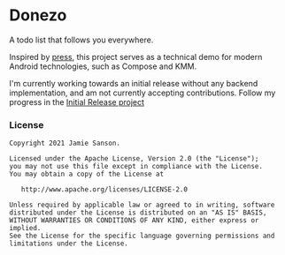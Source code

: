 # Donezo
A todo list that follows you everywhere.

Inspired by [press](https://github.com/saket/press), this project serves as a technical demo for modern Android technologies, such as Compose and KMM.

I'm currently working towards an initial release without any backend implementation, and am not currently accepting contributions. Follow my progress in the [Initial Release project](https://github.com/jamiesanson/donezo/projects/1)


### License
```
Copyright 2021 Jamie Sanson.

Licensed under the Apache License, Version 2.0 (the "License");
you may not use this file except in compliance with the License.
You may obtain a copy of the License at

   http://www.apache.org/licenses/LICENSE-2.0

Unless required by applicable law or agreed to in writing, software
distributed under the License is distributed on an "AS IS" BASIS,
WITHOUT WARRANTIES OR CONDITIONS OF ANY KIND, either express or implied.
See the License for the specific language governing permissions and
limitations under the License.
```
